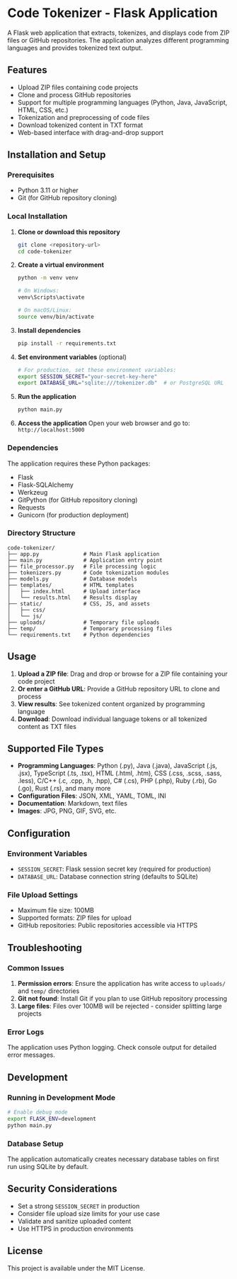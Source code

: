 # Code Tokenizer - Flask Application

A Flask web application that extracts, tokenizes, and displays code from ZIP files or GitHub repositories. The application analyzes different programming languages and provides tokenized text output.

## Features

- Upload ZIP files containing code projects
- Clone and process GitHub repositories
- Support for multiple programming languages (Python, Java, JavaScript, HTML, CSS, etc.)
- Tokenization and preprocessing of code files
- Download tokenized content in TXT format
- Web-based interface with drag-and-drop support

## Installation and Setup

### Prerequisites

- Python 3.11 or higher
- Git (for GitHub repository cloning)

### Local Installation

1. **Clone or download this repository**
   ```bash
   git clone <repository-url>
   cd code-tokenizer
   ```

2. **Create a virtual environment**
   ```bash
   python -m venv venv
   
   # On Windows:
   venv\Scripts\activate
   
   # On macOS/Linux:
   source venv/bin/activate
   ```

3. **Install dependencies**
   ```bash
   pip install -r requirements.txt
   ```

4. **Set environment variables** (optional)
   ```bash
   # For production, set these environment variables:
   export SESSION_SECRET="your-secret-key-here"
   export DATABASE_URL="sqlite:///tokenizer.db"  # or PostgreSQL URL
   ```

5. **Run the application**
   ```bash
   python main.py
   ```

6. **Access the application**
   Open your web browser and go to: `http://localhost:5000`

### Dependencies

The application requires these Python packages:
- Flask
- Flask-SQLAlchemy
- Werkzeug
- GitPython (for GitHub repository cloning)
- Requests
- Gunicorn (for production deployment)

### Directory Structure

```
code-tokenizer/
├── app.py              # Main Flask application
├── main.py             # Application entry point
├── file_processor.py   # File processing logic
├── tokenizers.py       # Code tokenization modules
├── models.py           # Database models
├── templates/          # HTML templates
│   ├── index.html      # Upload interface
│   └── results.html    # Results display
├── static/             # CSS, JS, and assets
│   ├── css/
│   └── js/
├── uploads/            # Temporary file uploads
├── temp/               # Temporary processing files
└── requirements.txt    # Python dependencies
```

## Usage

1. **Upload a ZIP file**: Drag and drop or browse for a ZIP file containing your code project
2. **Or enter a GitHub URL**: Provide a GitHub repository URL to clone and process
3. **View results**: See tokenized content organized by programming language
4. **Download**: Download individual language tokens or all tokenized content as TXT files

## Supported File Types

- **Programming Languages**: Python (.py), Java (.java), JavaScript (.js, .jsx), TypeScript (.ts, .tsx), HTML (.html, .htm), CSS (.css, .scss, .sass, .less), C/C++ (.c, .cpp, .h, .hpp), C# (.cs), PHP (.php), Ruby (.rb), Go (.go), Rust (.rs), and many more
- **Configuration Files**: JSON, XML, YAML, TOML, INI
- **Documentation**: Markdown, text files
- **Images**: JPG, PNG, GIF, SVG, etc.

## Configuration

### Environment Variables

- `SESSION_SECRET`: Flask session secret key (required for production)
- `DATABASE_URL`: Database connection string (defaults to SQLite)

### File Upload Settings

- Maximum file size: 100MB
- Supported formats: ZIP files for upload
- GitHub repositories: Public repositories accessible via HTTPS

## Troubleshooting

### Common Issues

1. **Permission errors**: Ensure the application has write access to `uploads/` and `temp/` directories
2. **Git not found**: Install Git if you plan to use GitHub repository processing
3. **Large files**: Files over 100MB will be rejected - consider splitting large projects

### Error Logs

The application uses Python logging. Check console output for detailed error messages.

## Development

### Running in Development Mode

```bash
# Enable debug mode
export FLASK_ENV=development
python main.py
```

### Database Setup

The application automatically creates necessary database tables on first run using SQLite by default.

## Security Considerations

- Set a strong `SESSION_SECRET` in production
- Consider file upload size limits for your use case
- Validate and sanitize uploaded content
- Use HTTPS in production environments

## License

This project is available under the MIT License.